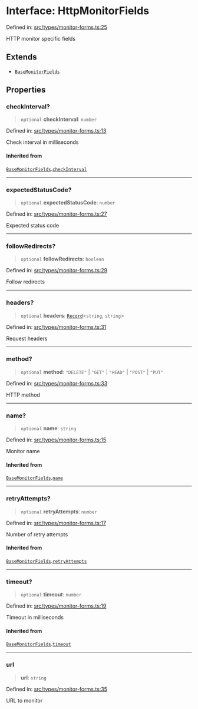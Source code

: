 # Interface: HttpMonitorFields

Defined in: [src/types/monitor-forms.ts:25](https://github.com/Nick2bad4u/Uptime-Watcher/blob/8a1973382d5fe14c52996ecda381894eb7ecd4a6/src/types/monitor-forms.ts#L25)

HTTP monitor specific fields

## Extends

- [`BaseMonitorFields`](BaseMonitorFields.md)

## Properties

### checkInterval?

> `optional` **checkInterval**: `number`

Defined in: [src/types/monitor-forms.ts:13](https://github.com/Nick2bad4u/Uptime-Watcher/blob/8a1973382d5fe14c52996ecda381894eb7ecd4a6/src/types/monitor-forms.ts#L13)

Check interval in milliseconds

#### Inherited from

[`BaseMonitorFields`](BaseMonitorFields.md).[`checkInterval`](BaseMonitorFields.md#checkinterval)

***

### expectedStatusCode?

> `optional` **expectedStatusCode**: `number`

Defined in: [src/types/monitor-forms.ts:27](https://github.com/Nick2bad4u/Uptime-Watcher/blob/8a1973382d5fe14c52996ecda381894eb7ecd4a6/src/types/monitor-forms.ts#L27)

Expected status code

***

### followRedirects?

> `optional` **followRedirects**: `boolean`

Defined in: [src/types/monitor-forms.ts:29](https://github.com/Nick2bad4u/Uptime-Watcher/blob/8a1973382d5fe14c52996ecda381894eb7ecd4a6/src/types/monitor-forms.ts#L29)

Follow redirects

***

### headers?

> `optional` **headers**: [`Record`](https://www.typescriptlang.org/docs/handbook/utility-types.html#recordkeys-type)\<`string`, `string`\>

Defined in: [src/types/monitor-forms.ts:31](https://github.com/Nick2bad4u/Uptime-Watcher/blob/8a1973382d5fe14c52996ecda381894eb7ecd4a6/src/types/monitor-forms.ts#L31)

Request headers

***

### method?

> `optional` **method**: `"DELETE"` \| `"GET"` \| `"HEAD"` \| `"POST"` \| `"PUT"`

Defined in: [src/types/monitor-forms.ts:33](https://github.com/Nick2bad4u/Uptime-Watcher/blob/8a1973382d5fe14c52996ecda381894eb7ecd4a6/src/types/monitor-forms.ts#L33)

HTTP method

***

### name?

> `optional` **name**: `string`

Defined in: [src/types/monitor-forms.ts:15](https://github.com/Nick2bad4u/Uptime-Watcher/blob/8a1973382d5fe14c52996ecda381894eb7ecd4a6/src/types/monitor-forms.ts#L15)

Monitor name

#### Inherited from

[`BaseMonitorFields`](BaseMonitorFields.md).[`name`](BaseMonitorFields.md#name)

***

### retryAttempts?

> `optional` **retryAttempts**: `number`

Defined in: [src/types/monitor-forms.ts:17](https://github.com/Nick2bad4u/Uptime-Watcher/blob/8a1973382d5fe14c52996ecda381894eb7ecd4a6/src/types/monitor-forms.ts#L17)

Number of retry attempts

#### Inherited from

[`BaseMonitorFields`](BaseMonitorFields.md).[`retryAttempts`](BaseMonitorFields.md#retryattempts)

***

### timeout?

> `optional` **timeout**: `number`

Defined in: [src/types/monitor-forms.ts:19](https://github.com/Nick2bad4u/Uptime-Watcher/blob/8a1973382d5fe14c52996ecda381894eb7ecd4a6/src/types/monitor-forms.ts#L19)

Timeout in milliseconds

#### Inherited from

[`BaseMonitorFields`](BaseMonitorFields.md).[`timeout`](BaseMonitorFields.md#timeout)

***

### url

> **url**: `string`

Defined in: [src/types/monitor-forms.ts:35](https://github.com/Nick2bad4u/Uptime-Watcher/blob/8a1973382d5fe14c52996ecda381894eb7ecd4a6/src/types/monitor-forms.ts#L35)

URL to monitor
